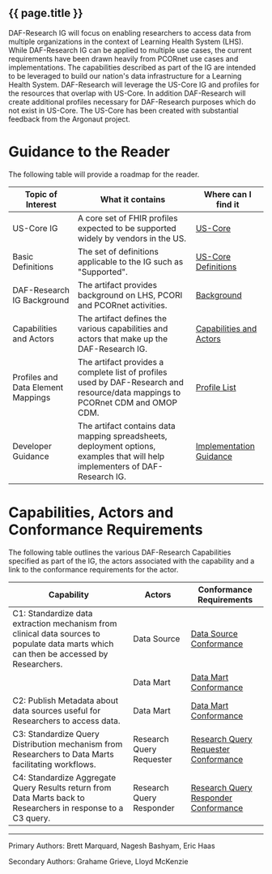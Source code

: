 ## {{ page.title }}


DAF-Research IG will focus on enabling researchers to access data from multiple organizations in the context of Learning Health System (LHS). While DAF-Research IG can be applied to multiple use cases, the current requirements have been drawn heavily from PCORnet use cases and implementations. The capabilities described as part of the IG are intended to be leveraged to build our nation's data infrastructure for a Learning Health System.
DAF-Research will leverage the US-Core IG and profiles for the resources that overlap with US-Core. In addition DAF-Research will create additional profiles necessary for DAF-Research purposes which do not exist in US-Core. The US-Core has been created with substantial feedback from the Argonaut project.

# Guidance to the Reader
The following table will provide a roadmap for the reader.

|Topic of Interest|What it contains|Where can I find it|
|--------------------|--------------------------|---------------------|
|US-Core IG|A core set of FHIR profiles expected to be supported widely by vendors in the US.|[US-Core](http://build.fhir.org/ig/Healthedata1/US-Core//index.html)|
|Basic Definitions|The set of definitions applicable to the IG such as "Supported".|[US-Core Definitions](http://build.fhir.org/ig/Healthedata1/US-Core//guidance.html)|
|DAF-Research IG Background|The artifact provides background on LHS, PCORI and PCORnet activities.|[Background](background.html)|
|Capabilities and Actors|The artifact defines the various capabilities and actors that make up the DAF-Research IG.|[Capabilities and Actors](index.html#capabilities-actors-and-conformance-requirements)|
|Profiles and Data Element Mappings|The artifact provides a complete list of profiles used by DAF-Research and resource/data mappings to PCORnet CDM and OMOP CDM.|[Profile List](profiles.html)|
|Developer Guidance|The artifact contains data mapping spreadsheets, deployment options, examples that will help implementers of DAF-Research IG.|[Implementation Guidance](guidance.html)|

# Capabilities, Actors and Conformance Requirements
The following table outlines the various DAF-Research Capabilities specified as part of the IG, the actors associated with the capability and a link to the conformance requirements for the actor.

|Capability|Actors|Conformance Requirements|
|------------------|----------------|---------------------|
|C1: Standardize data extraction mechanism from clinical data sources to populate data marts which can then be accessed by Researchers.|Data Source|[Data Source Conformance](CapabilityStatement-daf-datasource.html)|
||Data Mart|[Data Mart Conformance](CapabilityStatement-daf-datamart.html)|
|C2: Publish Metadata about data sources useful for Researchers to access data.|Data Mart|[Data Mart Conformance](CapabilityStatement-daf-datamart.html)|
|C3: Standardize Query Distribution mechanism from Researchers to Data Marts facilitating workflows.|Research Query Requester|[Research Query Requester Conformance](CapabilityStatement-daf-research-queryrequester.html)|
|C4: Standardize Aggregate Query Results return from Data Marts back to Researchers in response to a C3 query.|Research Query Responder|[Research Query Responder Conformance](CapabilityStatement-daf-research-queryresponder.html)|

----

Primary Authors: Brett Marquard, Nagesh Bashyam, Eric Haas

Secondary Authors: Grahame Grieve, Lloyd McKenzie



[US-Core]: http://build.fhir.org/ig/Healthedata1/US-Core//index.html
[DAF-Research]: daf-research.html
[Office of the National Coordinator (ONC)]: http://www.healthit.gov/newsroom/about-onc
[ONC]: http://www.healthit.gov/newsroom/about-onc
[Data Access Framework]: http://wiki.siframework.org/Data+Access+Framework+Homepage
[DAF]: http://wiki.siframework.org/Data+Access+Framework+Homepage
[PCORI]:  http://www.pcori.org
[PCORnet]: http://www.pcornet.org/
[Argonaut]: http://argonautwiki.hl7.org/index.php?title=Main_Page*
[ASPE]: https://aspe.hhs.gov/
[DAF-Research-intro]: index.html
[C1, C2, C3, C4]: index.html
[Data Source Conformance]: CapabilityStatement-daf-datasource.html
[Data Mart Conformance]: CapabilityStatement-daf-datamart.html
[Research Query Composer Conformance]: CapabilityStatement-daf-datasource.html
[Research Query Responder Conformance]: CapabilityStatement-daf-datasource.html
[DAF-Task]:StructureDefinition-daf-task.html
[DAF-Provenance]:StructureDefinition-daf-provenance.html
[DAF-OperationDefinition]:StructureDefinition-daf-operationdefinition.html
[DAF-Conformance]:StructureDefinition-daf-conformance.html
[DAF-QueryResults]:StructureDefinition-daf-queryresults.html
[PCORnet CDM]: http://pcornet.org/pcornet-common-data-model/
[OMOP CDM]: http://omop.org/CDM
[PCORnet]: http://www.pcornet.org/
[HHS de-identification guidance]: https://www.hhs.gov/hipaa/for-professionals/privacy/special-topics/de-identification/
